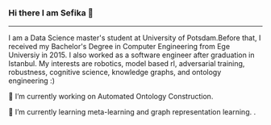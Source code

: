### Hi there  I am Sefika 👋
---
I am a Data Science master's student at University of Potsdam.Before that, I received my Bachelor's Degree in Computer Engineering from Ege Universiy in 2015.
I also worked as a software engineer after graduation in Istanbul.
My interests are robotics, model based rl, adversarial training, robustness, cognitive science, knowledge graphs, and ontology engineering :)

🔭 I’m currently working on Automated Ontology Construction.

🌱 I’m currently learning  meta-learning and graph representation learning.
.
<!--
**sefeoglu/sefeoglu** is a ✨ _special_ ✨ repository because its `README.md` (this file) appears on your GitHub profile.


- 👯 I’m looking to collaborate on ...
- 🤔 I’m looking for help with ...
- 💬 Ask me about ...
- 📫 How to reach me: ...
- 😄 Pronouns: ...
- ⚡ Fun fact: ...
-->
